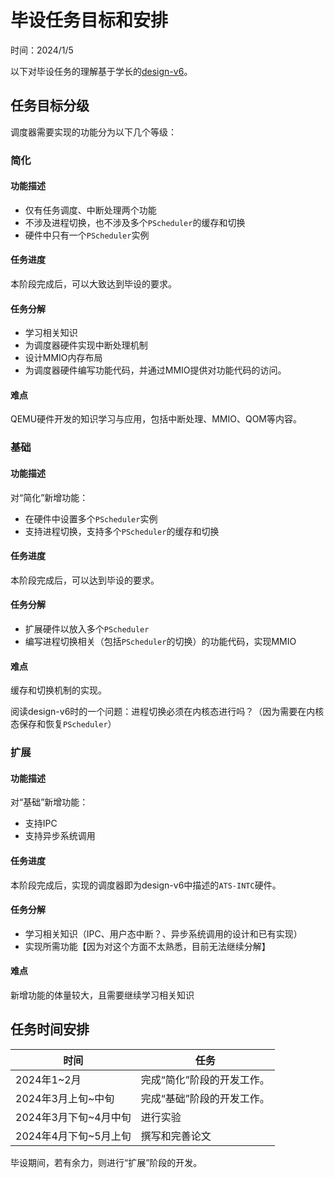 # 毕设任务目标和安排

时间：2024/1/5

以下对毕设任务的理解基于学长的[design-v6](https://github.com/oscourse-tsinghua/openingreport-zfliang2023/blob/dev/design-v6.md)。

## 任务目标分级

调度器需要实现的功能分为以下几个等级：

### 简化

#### 功能描述

- 仅有任务调度、中断处理两个功能
- 不涉及进程切换，也不涉及多个`PScheduler`的缓存和切换
- 硬件中只有一个`PScheduler`实例

#### 任务进度

本阶段完成后，可以大致达到毕设的要求。

#### 任务分解

- 学习相关知识
- 为调度器硬件实现中断处理机制
- 设计MMIO内存布局
- 为调度器硬件编写功能代码，并通过MMIO提供对功能代码的访问。

#### 难点

QEMU硬件开发的知识学习与应用，包括中断处理、MMIO、QOM等内容。

### 基础

#### 功能描述

对“简化”新增功能：

- 在硬件中设置多个`PScheduler`实例
- 支持进程切换，支持多个`PScheduler`的缓存和切换

#### 任务进度

本阶段完成后，可以达到毕设的要求。

#### 任务分解

- 扩展硬件以放入多个`PScheduler`
- 编写进程切换相关（包括`PScheduler`的切换）的功能代码，实现MMIO

#### 难点

缓存和切换机制的实现。

阅读design-v6时的一个问题：进程切换必须在内核态进行吗？（因为需要在内核态保存和恢复`PScheduler`）

### 扩展

#### 功能描述

对“基础”新增功能：

- 支持IPC
- 支持异步系统调用

#### 任务进度

本阶段完成后，实现的调度器即为design-v6中描述的`ATS-INTC`硬件。

#### 任务分解

- 学习相关知识（IPC、用户态中断？、异步系统调用的设计和已有实现）
- 实现所需功能【因为对这个方面不太熟悉，目前无法继续分解】

#### 难点

新增功能的体量较大，且需要继续学习相关知识

## 任务时间安排
|时间|任务|
|-|-|
|2024年1~2月|完成“简化”阶段的开发工作。|
|2024年3月上旬~中旬|完成“基础”阶段的开发工作。|
|2024年3月下旬~4月中旬|进行实验|
|2024年4月下旬~5月上旬|撰写和完善论文|

毕设期间，若有余力，则进行“扩展”阶段的开发。




